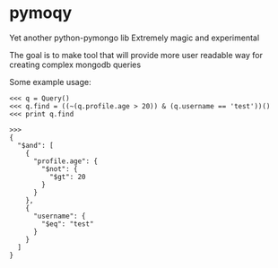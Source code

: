 pymoqy
======

Yet another python-pymongo lib
Extremely magic and experimental

The goal is to make tool that will provide more user readable way for creating complex mongodb queries

Some example usage:

```
<<< q = Query()
<<< q.find = ((~(q.profile.age > 20)) & (q.username == 'test'))()
<<< print q.find

>>>
{
  "$and": [
    {
      "profile.age": {
        "$not": {
          "$gt": 20
        }
      }
    },
    {
      "username": {
        "$eq": "test"
      }
    }
  ]
}
```